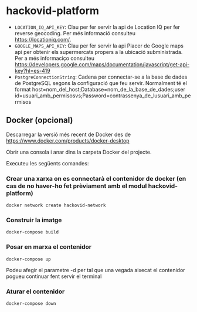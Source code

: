 # hackovid-platform

* `LOCATION_IQ_API_KEY`: Clau per fer servir la api de Location IQ per fer reverse geocoding. Per més informació consulteu https://locationiq.com/. 
* `GOOGLE_MAPS_API_KEY`: Clau per fer servir la api Placer de Google maps api per obtenir els supermercats propers a la ubicació subministrada. Per a més informaciço consulteu https://developers.google.com/maps/documentation/javascript/get-api-key?hl=es-419  
* `PostgreConnectionString`: Cadena per connectar-se a la base de dades de PostgreSQL segons la configuració que feu servir. Normalment té el format host=nom_del_host;Database=nom_de_la_base_de_dades;user id=usuari_amb_permisosvs;Password=contrassenya_de_lusuari_amb_permisos

## Docker (opcional)

Descarregar la versió més recent de Docker des de https://www.docker.com/products/docker-desktop

Obrir una consola i anar dins la carpeta Docker del projecte.

Executeu les següents comandes:

### Crear una xarxa on es connectarà el contenidor de docker (en cas de no haver-ho fet prèviament amb el modul hackovid-platform)
``` shell
docker network create hackovid-network
```

### Construir la imatge
``` shell
docker-compose build
```

### Posar en marxa el contenidor
``` shell
docker-compose up
```
Podeu afegir el parametre -d per tal que una vegada aixecat el contenidor pogueu continuar fent servir el terminal

### Aturar el contenidor
``` shell
docker-compose down
```
